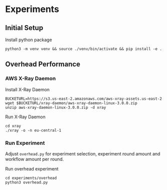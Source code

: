 # Experiments

## Initial Setup
Install python package
```
python3 -m venv venv && source ./venv/bin/activate && pip install -e .
```

## Overhead Performance

### AWS X-Ray Daemon
Install X-Ray Daemon
```
BUCKETURL=https://s3.us-east-2.amazonaws.com/aws-xray-assets.us-east-2
wget $BUCKETURL/xray-daemon/aws-xray-daemon-linux-3.0.0.zip
unzip aws-xray-daemon-linux-3.0.0.zip -d xray
```

Run X-Ray Daemon
```
cd xray
./xray -o -n eu-central-1
```

### Run Experiment
Adjust `overhead.py` for experiment selection, experiment round amount and workflow amount per round.

Run overhead experiment
```
cd experiments/overhead
python3 overhead.py
```